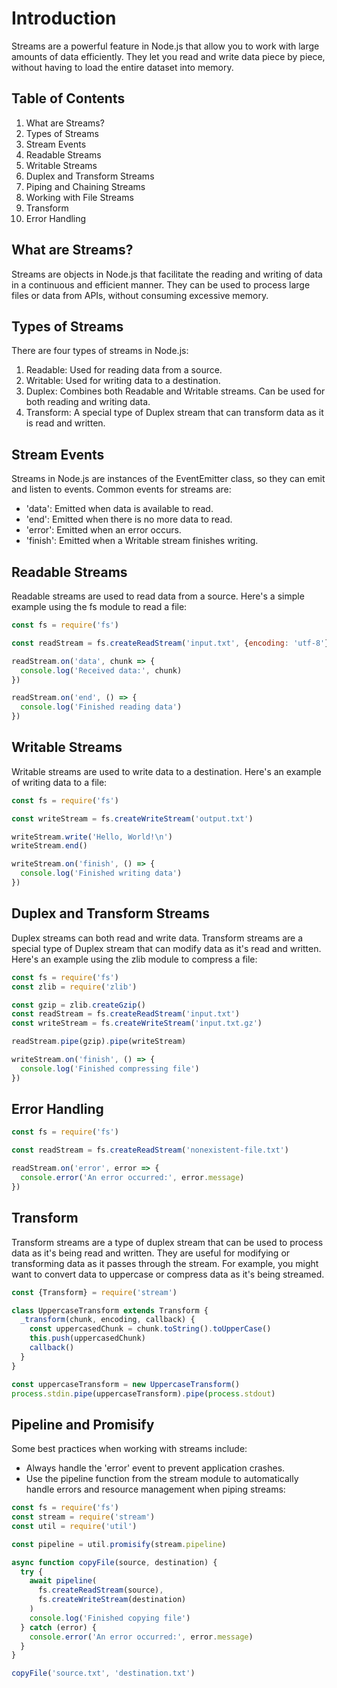 # Introduction

Streams are a powerful feature in Node.js that allow you to work with large amounts of data efficiently. They let you read and write data piece by piece, without having to load the entire dataset into memory.

## Table of Contents

1. What are Streams?
1. Types of Streams
1. Stream Events
1. Readable Streams
1. Writable Streams
1. Duplex and Transform Streams
1. Piping and Chaining Streams
1. Working with File Streams
1. Transform
1. Error Handling

## What are Streams?

Streams are objects in Node.js that facilitate the reading and writing of data in a continuous and efficient manner. They can be used to process large files or data from APIs, without consuming excessive memory.

## Types of Streams

There are four types of streams in Node.js:

1. Readable: Used for reading data from a source.
1. Writable: Used for writing data to a destination.
1. Duplex: Combines both Readable and Writable streams. Can be used for both reading and writing data.
1. Transform: A special type of Duplex stream that can transform data as it is read and written.

## Stream Events

Streams in Node.js are instances of the EventEmitter class, so they can emit and listen to events. Common events for streams are:

- 'data': Emitted when data is available to read.
- 'end': Emitted when there is no more data to read.
- 'error': Emitted when an error occurs.
- 'finish': Emitted when a Writable stream finishes writing.

## Readable Streams

Readable streams are used to read data from a source. Here's a simple example using the fs module to read a file:

```js
const fs = require('fs')

const readStream = fs.createReadStream('input.txt', {encoding: 'utf-8'})

readStream.on('data', chunk => {
  console.log('Received data:', chunk)
})

readStream.on('end', () => {
  console.log('Finished reading data')
})
```

## Writable Streams

Writable streams are used to write data to a destination. Here's an example of writing data to a file:

```js
const fs = require('fs')

const writeStream = fs.createWriteStream('output.txt')

writeStream.write('Hello, World!\n')
writeStream.end()

writeStream.on('finish', () => {
  console.log('Finished writing data')
})
```

## Duplex and Transform Streams

Duplex streams can both read and write data. Transform streams are a special type of Duplex stream that can modify data as it's read and written. Here's an example using the zlib module to compress a file:

```js
const fs = require('fs')
const zlib = require('zlib')

const gzip = zlib.createGzip()
const readStream = fs.createReadStream('input.txt')
const writeStream = fs.createWriteStream('input.txt.gz')

readStream.pipe(gzip).pipe(writeStream)

writeStream.on('finish', () => {
  console.log('Finished compressing file')
})
```

## Error Handling

```js
const fs = require('fs')

const readStream = fs.createReadStream('nonexistent-file.txt')

readStream.on('error', error => {
  console.error('An error occurred:', error.message)
})
```

## Transform

Transform streams are a type of duplex stream that can be used to process data as it's being read and written. They are useful for modifying or transforming data as it passes through the stream. For example, you might want to convert data to uppercase or compress data as it's being streamed.

```js
const {Transform} = require('stream')

class UppercaseTransform extends Transform {
  _transform(chunk, encoding, callback) {
    const uppercasedChunk = chunk.toString().toUpperCase()
    this.push(uppercasedChunk)
    callback()
  }
}

const uppercaseTransform = new UppercaseTransform()
process.stdin.pipe(uppercaseTransform).pipe(process.stdout)
```

## Pipeline and Promisify

Some best practices when working with streams include:

- Always handle the 'error' event to prevent application crashes.
- Use the pipeline function from the stream module to automatically handle errors and resource management when piping streams:

```js
const fs = require('fs')
const stream = require('stream')
const util = require('util')

const pipeline = util.promisify(stream.pipeline)

async function copyFile(source, destination) {
  try {
    await pipeline(
      fs.createReadStream(source),
      fs.createWriteStream(destination)
    )
    console.log('Finished copying file')
  } catch (error) {
    console.error('An error occurred:', error.message)
  }
}

copyFile('source.txt', 'destination.txt')
```
